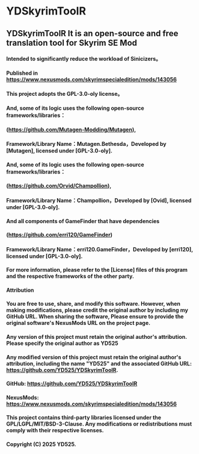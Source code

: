 # YDSkyrimToolR
## YDSkyrimToolR It is an open-source and free translation tool for Skyrim SE Mod

#### Intended to significantly reduce the workload of Sinicizers。
#### Published in https://www.nexusmods.com/skyrimspecialedition/mods/143056

#### This project adopts the GPL-3.0-oly license。

#### And, some of its logic uses the following open-source frameworks/libraries：
#### (https://github.com/Mutagen-Modding/Mutagen),
#### Framework/Library Name：Mutagen.Bethesda，Developed by [Mutagen], licensed under [GPL-3.0-oly].

#### And, some of its logic uses the following open-source frameworks/libraries：
#### (https://github.com/Orvid/Champollion),
#### Framework/Library Name：Champollion，Developed by [Ovid], licensed under [GPL-3.0-oly].

#### And all components of GameFinder that have dependencies
#### (https://github.com/erri120/GameFinder)
#### Framework/Library Name：erri120.GameFinder，Developed by [erri120], licensed under [GPL-3.0-oly].

#### For more information, please refer to the [License] files of this program and the respective frameworks of the other party.

#### Attribution
#### You are free to use, share, and modify this software. However, when making modifications, please credit the original author by including my GitHub URL. When sharing the software, Please ensure to provide the original software's NexusMods URL on the project page.
#### Any version of this project must retain the original author's attribution. Please specify the original author as YD525
#### Any modified version of this project must retain the original author's attribution, including the name "YD525" and the associated GitHub URL: https://github.com/YD525/YDSkyrimToolR.
#### GitHub: https://github.com/YD525/YDSkyrimToolR
#### NexusMods: https://www.nexusmods.com/skyrimspecialedition/mods/143056

#### This project contains third-party libraries licensed under the GPL/LGPL/MIT/BSD-3-Clause. Any modifications or redistributions must comply with their respective licenses.
#### Copyright (C) 2025 YD525. 
